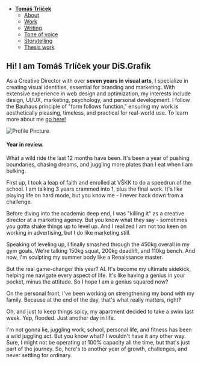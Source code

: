- [**Tomáš Trlíček**](./)
    - [About](https://stolgeth.github.io/english-for-designers/about_me.html)
    - [Work](https://stolgeth.github.io/english-for-designers/work.html)
    - [Writing](https://stolgeth.github.io/english-for-designers/Writing.html)
    - [Tone of voice](https://stolgeth.github.io/english-for-designers/04-tone-of-voice/writing.html)
    - [Storytelling](https://stolgeth.github.io/english-for-designers/05-story-telling/story-telling.html)
    - [Thesis work](https://stolgeth.github.io/english-for-designers/06-final-thesis/writing.html)

## Hi! I am Tomáš Trlíček your DiS.Grafik
As a Creative Director with over **seven years in visual arts**, I specialize in creating visual identities, essential for branding and marketing. With extensive experience in web design and optimization, my interests include design, UI/UX, marketing, psychology, and personal development. I follow the Bauhaus principle of "form follows function," ensuring my work is aesthetically pleasing, timeless, and practical for real-world use. To learn more about me [go here!](https://stolgeth.github.io/english-for-designers/about_me.html)

![Profile Pircture](https://github.com/Stolgeth/english-for-designers/assets/133216768/28e6038b-529e-428e-9811-f4db8209a9e9)

#### Year in review. 
What a wild ride the last 12 months have been. It's been a year of pushing boundaries, chasing dreams, and juggling more plates than I eat when I am bulking. 

First up, I took a leap of faith and enrolled at VŠKK to do a speedrun of the school. I am talking 3 years crammed into 1, plus the final work. It's like playing life on hard mode, but you know me - I never back down from a challenge.

Before diving into the academic deep end, I was "killing it" as a creative director at a marketing agency. But you know what they say - sometimes you gotta shake things up to level up. And I realized I am not too keen on working in advertising, but I do like marketing still. 

Speaking of leveling up, I finally smashed through the 450kg overall in my gym goals. We're talking 150kg squat, 200kg deadlift, and 110kg bench. And now, I'm sculpting my summer body like a Renaissance master.

But the real game-changer this year? AI. It's become my ultimate sidekick, helping me navigate every aspect of life. It's like having a genius in your pocket, minus the attitude. So I hope I am a genius squared now?

On the personal front, I've been working on strengthening my bond with my family. Because at the end of the day, that's what really matters, right?

Oh, and just to keep things spicy, my apartment decided to take a swim last week. Yep, flooded. Just another day in life.

I'm not gonna lie, juggling work, school, personal life, and fitness has been a wild juggling act. But you know what? I wouldn't have it any other way. Sure, I might not be operating at 100% capacity all the time, but that's just part of the journey. So, here's to another year of growth, challenges, and never settling for ordinary.
